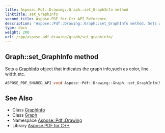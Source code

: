 ```yaml
---
title: Aspose::Pdf::Drawing::Graph::set_GraphInfo method
linktitle: set_GraphInfo
second_title: Aspose.PDF for C++ API Reference
description: 'Aspose::Pdf::Drawing::Graph::set_GraphInfo method. Sets a GraphInfo object that indicates the graph info,such as color, line width,etc in C++.'
type: docs
weight: 200
url: /cpp/aspose.pdf.drawing/graph/set_graphinfo/
---
```

## Graph::set_GraphInfo method


Sets a [GraphInfo](../../../aspose.pdf/graphinfo/) object that indicates the graph info,such as color, line width,etc.

```cpp
ASPOSE_PDF_SHARED_API void Aspose::Pdf::Drawing::Graph::set_GraphInfo(System::SharedPtr<Aspose::Pdf::GraphInfo> value)
```

## See Also

* Class [GraphInfo](../../../aspose.pdf/graphinfo/)
* Class [Graph](../)
* Namespace [Aspose::Pdf::Drawing](../../)
* Library [Aspose.PDF for C++](../../../)

